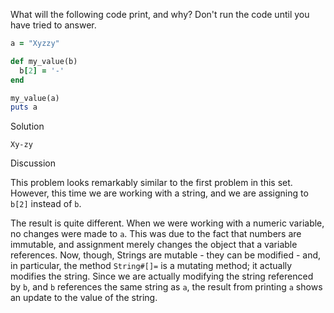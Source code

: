 What will the following code print, and why? Don't run the code until you have tried to answer.

```ruby
a = "Xyzzy"

def my_value(b)
  b[2] = '-'
end

my_value(a)
puts a
```

Solution

```
Xy-zy
```

Discussion

This problem looks remarkably similar to the first problem in this set. However, this time we are working with a string, and we are assigning to `b[2]` instead of `b`.

The result is quite different. When we were working with a numeric variable, no changes were made to `a`. This was due to the fact that numbers are immutable, and assignment merely changes the object that a variable references. Now, though, Strings are mutable - they can be modified - and, in particular, the method `String#[]=` is a mutating method; it actually modifies the string. Since we are actually modifying the string referenced by `b`, and `b` references the same string as `a`, the result from printing `a` shows an update to the value of the string.
